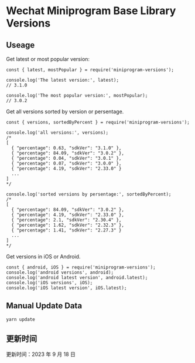 
# Wechat Miniprogram Base Library Versions

## Useage

Get latest or most popular version:

```;
const { latest, mostPopular } = require('miniprogram-versions');

console.log('The latest version:', latest);
// 3.1.0

console.log('The most popular version:', mostPopular);
// 3.0.2

```

Get all versions sorted by version or persentage.

```
const { versions, sortedByPercent } = require('miniprogram-versions');

console.log('all versions:', versions);
/*
[
  { "percentage": 0.63, "sdkVer": "3.1.0" },
  { "percentage": 84.09, "sdkVer": "3.0.2" },
  { "percentage": 0.04, "sdkVer": "3.0.1" },
  { "percentage": 0.07, "sdkVer": "3.0.0" },
  { "percentage": 4.19, "sdkVer": "2.33.0" }
  ...
]
*/

console.log('sorted versions by persentage:', sortedByPercent);
/*
[
  { "percentage": 84.09, "sdkVer": "3.0.2" },
  { "percentage": 4.19, "sdkVer": "2.33.0" },
  { "percentage": 2.1, "sdkVer": "2.30.4" },
  { "percentage": 1.62, "sdkVer": "2.32.3" },
  { "percentage": 1.41, "sdkVer": "2.27.3" }
  ...
]
*/
```

Get versions in iOS or Android.

```
const { android, iOS } = require('miniprogram-versions');
console.log('android versions', android);
console.log('android latest version', android.latest);
console.log('iOS versions', iOS);
console.log('iOS latest version', iOS.latest);
```

## Manual Update Data

```
yarn update
```

## 更新时间

更新时间：2023 年 9 月 18 日
